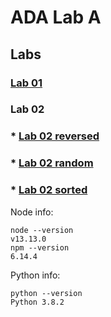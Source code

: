 # ADA Lab A

## Labs
### [Lab 01](/ada-lab-1.js)
### Lab 02
### * [Lab 02 reversed](/ada-lab-2-reversed.js)
### * [Lab 02 random](/ada-lab-2-random.js)
### * [Lab 02 sorted](/ada-lab-2-ordered.js)

Node info:
```
node --version
v13.13.0
npm --version
6.14.4
```
Python info:
```
python --version
Python 3.8.2
```
